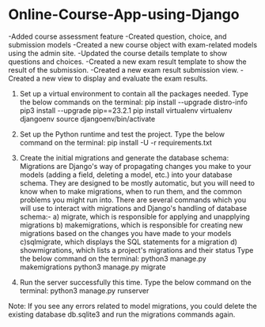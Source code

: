 # Online-Course-App-using-Django

-Added course assessment feature
-Created question, choice, and submission models
-Created a new course object with exam-related models using the admin site.
-Updated the course details template to show questions and choices.
-Created a new exam result template to show the result of the submission.
-Created a new exam result submission view.
-Created a new view to display and evaluate the exam results.


1. Set up a virtual environment to contain all the packages needed.
Type the below commands on the terminal:
pip install --upgrade distro-info
pip3 install --upgrade pip==23.2.1
pip install virtualenv
virtualenv djangoenv
source djangoenv/bin/activate


2. Set up the Python runtime and test the project.
Type the below command on the terminal:
pip install -U -r requirements.txt

 
3. Create the initial migrations and generate the database schema:
Migrations are Django's way of propagating changes you make to your models (adding a field, deleting a model, etc.) into your database schema. They are designed to be mostly automatic, but you will need to know when to make migrations, when to run them, and the common problems you might run into. There are several commands which you will use to interact with migrations and Django's handling of database schema:-
a) migrate, which is responsible for applying and unapplying migrations
b) makemigrations, which is responsible for creating new migrations based on the changes you have made to your models
c)sqlmigrate, which displays the SQL statements for a migration
d) showmigrations, which lists a project's migrations and their status
Type the below command on the terminal:
python3 manage.py makemigrations
python3 manage.py migrate


4. Run the server successfully this time.
Type the below command on the terminal:
python3 manage.py runserver

Note: If you see any errors related to model migrations, you could delete the existing database db.sqlite3 and run the migrations commands again.
 
